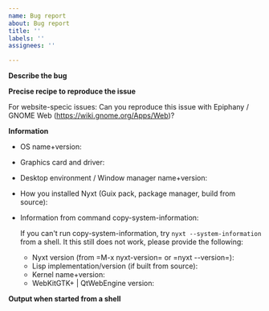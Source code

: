 ```yaml
---
name: Bug report
about: Bug report
title: ''
labels: ''
assignees: ''

---
```


**Describe the bug**

**Precise recipe to reproduce the issue**

For website-specic issues:
Can you reproduce this issue with Epiphany / GNOME Web (https://wiki.gnome.org/Apps/Web)?

**Information**
- OS name+version:
- Graphics card and driver:
- Desktop environment / Window manager name+version:
- How you installed Nyxt (Guix pack, package manager, build from source):
- Information from command copy-system-information:

  If you can't run copy-system-information, try `nyxt --system-information` from
  a shell.  It this still does not work, please provide the following:
  - Nyxt version (from =M-x nyxt-version= or =nyxt --version=):
  - Lisp implementation/version (if built from source):
  - Kernel name+version:
  - WebKitGTK+ | QtWebEngine version:

**Output when started from a shell**
